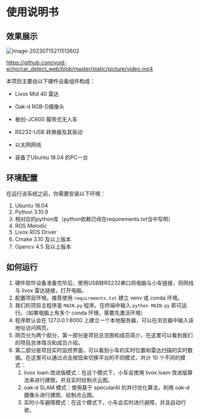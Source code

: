 # 使用说明书

  

## 效果展示

 ![image-20230715211513602](使用说明书.assets/image-20230715211513602.png)





 

 

 https://github.com/void-echo/car_detect_web/blob/master/static/picture/video.mp4

 

本项目主要由以下硬件设备组件构成：

 

-    Livox Mid 40 雷达

-    Oak-d RGB-D摄像头

-    极创-JC600 履带式无人车

-    RS232-USB 转换器及其驱动

-    以太网网线

-    装备了Ubuntu 18.04 的PC一台

 

## 环境配置

在运行该系统之前，你需要安装以下环境：

 

1. Ubuntu 18.04
2. Python 3.10.9
3. 相对应的python库（python依赖已经在requirements.txt当中写明）
4. ROS Melodic
5. Livox ROS Driver 
6. Cmake 3.10 及以上版本
7. Opencv 4.5 及以上版本

 

## 如何运行

 

1. 硬件软件设备准备完毕后，使用USB转RS232串口将电脑与小车链接，将网线与 livox 雷达链接，打开电脑。
2. 配置项目环境。推荐使用 `requirements.txt` 建立 venv 或 conda 环境。
3. 我们的项目主程序是 `MAIN.py` 程序。在终端中输入 `python MAIN.py` 即可运行。（如果电脑上有多个 conda 环境，需要先激活环境）
4. 程序默认会在 127.0.0.1:8000 上建立一个本地服务器，可以在浏览器中输入该地址访问网页。
5. 网页分为两个部分，第一部分是项目总览图和成员简介，在这里可以看到我们的项目总体情况和成员介绍。
6. 第二部分是项目实时监控界面，可以看到小车的实时位置和雷达扫描的实时数据。在这里可以通过点击按钮来切换平台的不同模式，共计 10 个不同的模式：
    1. livox loam 改进版模式：在这个模式下，小车会使用 livox loam 改进版算法来进行建图，并且实时绘制点云图。
    2. oak-d SLAM 模式：使用基于 specularAI 的并行优化算法，利用 oak-d 摄像头进行建图、绘制点云图。
    3. 实时小车避障模式：在这个模式下，小车会实时进行避障，并且自动行驶。



 

 

 

 